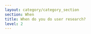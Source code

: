 ```yaml
---
layout: category/category_section
section: When
title: When do you do user research?
level: 2
---
```

